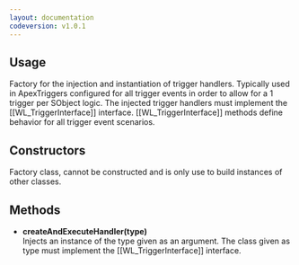 ```yaml
---
layout: documentation
codeversion: v1.0.1
---
```


## Usage  

Factory for the injection and instantiation of trigger handlers. Typically used in ApexTriggers configured for all trigger events in order to allow for a 1 trigger per SObject logic. The injected trigger handlers must implement the [[WL_TriggerInterface]] interface. [[WL_TriggerInterface]] methods define behavior for all trigger event scenarios.

## Constructors

Factory class, cannot be constructed and is only use to build instances of other classes.

## Methods  

* **createAndExecuteHandler(type)**  
Injects an instance of the type given as an argument. The class given as type must implement the [[WL_TriggerInterface]] interface.